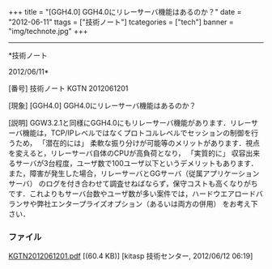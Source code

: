 ﻿+++
title = "[GGH4.0] GGH4.0にリレーサーバ機能はあるのか？"
date = "2012-06-11"
ttags = ["技術ノート"]
tcategories = ["tech"]
banner = "img/technote.jpg"
+++

-----------------------------------------------------------------------------------------------------------------------------

*技術ノート

2012/06/11*


[番号]
技術ノート KGTN 2012061201

[現象]
[GGH4.0] GGH4.0にリレーサーバ機能はあるのか？

[説明]
GGW3.2.1と同様にGGH4.0にもリレーサーバ機能があります．リレーサーバ機能は，TCP/IPレベルではなくプロトコルレベルでセッションの制御を行うため，
「潜在的には」
柔軟な振り分けが可能等のメリットがあります．視点を変えると，リレーサーバ自体のCPUが高負荷となり，
「実質的に」
収容出来るサーバが3台程度，ユーザ数で100ユーザ以下というデメリットもあります．また，障害が発生した場合，リレーサーバとGGサーバ（従属アプリケーションサーバ）
のログを付き合わせて調査せねばならず，保守コストも高くなりがちです．これよりもサーバ台数やユーザ数が多い案件では，ハードウエアロードバランサや弊社エンタープライズオプション（あるいは両方の併用）
をお考え下さい．


### ファイル

 
 


[KGTN2012061201.pdf](http://techreport.kitasp.net/attachments/download/903/KGTN2012061201.pdf)
 [(60.4 KB)] [kitasp 技術センター, 2012/06/12
06:19]


 


 

